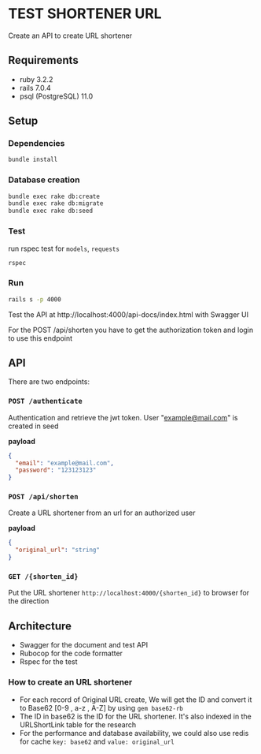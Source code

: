 # TEST SHORTENER URL

Create an API to create URL shortener

## Requirements
* ruby 3.2.2
* rails 7.0.4
* psql (PostgreSQL) 11.0

## Setup
### Dependencies

```bash  
bundle install  
```  
### Database creation

```bash  
bundle exec rake db:create  
bundle exec rake db:migrate
bundle exec rake db:seed
```  

### Test
run rspec test for `models`, `requests`
```bash  
rspec
```  

### Run

```bash  
rails s -p 4000
```  

Test the API at http://localhost:4000/api-docs/index.html with Swagger UI

For the POST /api/shorten you have to get the authorization token and login to use this endpoint

## API
There are two endpoints:

### `POST /authenticate`
Authentication and retrieve the jwt token. User "example@mail.com" is created in seed

**payload**

```json
{
  "email": "example@mail.com",
  "password": "123123123"
}
```

### `POST /api/shorten`
Create a URL shortener from an url for an authorized user

**payload**

```json
{
  "original_url": "string"
}
```

### `GET /{shorten_id}`

Put the URL shortener `http://localhost:4000/{shorten_id}` to browser for the direction

## Architecture
- Swagger for the document and test API
- Rubocop for the code formatter
- Rspec for the test

### How to create an URL shortener

- For each record of Original URL create, We will get the ID and convert it to Base62 [0-9 , a-z , A-Z] by using `gem base62-rb`
- The ID in base62 is the ID for the URL shortener. It's also indexed in the URLShortLink table for the research
- For the performance and database availability, we could also use redis for cache `key: base62` and `value: original_url`